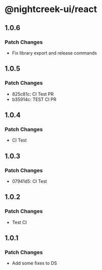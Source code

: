 # @nightcreek-ui/react

## 1.0.6

### Patch Changes

- Fix library export and release commands

## 1.0.5

### Patch Changes

- 825c81c: CI Test PR
- b35914c: TEST CI PR

## 1.0.4

### Patch Changes

- CI Test

## 1.0.3

### Patch Changes

- 07941d5: CI Test

## 1.0.2

### Patch Changes

- Test CI

## 1.0.1

### Patch Changes

- Add some fixes to DS

